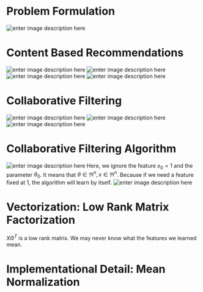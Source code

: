 # Problem Formulation

![enter image description here](https://lh3.googleusercontent.com/bam6g1xOTfLCyVyuyaQ2RJSfrXy07gh6qKw_SfukhdP2ei8PWVpHQnSO8JUxM1r4IUFpn46aCyoe)

# Content Based Recommendations

![enter image description here](https://lh3.googleusercontent.com/th_lhTYdyy2AbfDCBxH3xwPK9rLXlndJJAv0eFiXonY_Kqwj5efrnVz3PZjPokydszaggNjpPYGP)
![enter image description here](https://lh3.googleusercontent.com/4B9av8NPJ-QyAIUFwl6CzT1hqIyatkc3BydlFWDn_MJ0PwEBhV70oc4wO0NqrAh7gNrdoa0rwAWT)
![enter image description here](https://lh3.googleusercontent.com/yhEwmlQa6ybroAlL0eCzRjBgPsAWF67oh_9A14NVoysgIVfN342xqTEdj0c3RhIKEecvm9K_WExP)
![enter image description here](https://lh3.googleusercontent.com/m0eQhb-QMIuQns0KORdr7x_ySOSSq6oOf97SusopySatHRF0UvBVFms6lfQmX8D3tPKLXd64JxRk)

# Collaborative Filtering

![enter image description here](https://lh3.googleusercontent.com/_7KKwcXDbdVoukUMc8zSDmYb7Fwp2lyIMJaXKSz38EfKbt7Nxq_wlUIoJiaGbcBq82vRh54tyM-9)
![enter image description here](https://lh3.googleusercontent.com/GOetGYQStGdM2WECJQ6Cgf0PZf5rusNE8HgHfwW0cQ9BfKZ-YzkyRyX5RNOo5h6pLUdaeAEcON3-)
![enter image description here](https://lh3.googleusercontent.com/skyPI_SFafAUy9RO5wqm04v04-ycA_T23HzLWTxCZuGLjF8EbiW5V3iNp7YRYT0hmORNkfMlt8F3)

# Collaborative Filtering Algorithm

![enter image description here](https://lh3.googleusercontent.com/0DQQ3PXqWNcrgeyOJbnSFTpBXHgf1LGgD6MN8s-Ql7HEscm8NimUXxXksVsoQ7tvzAUiYg6ClHJt)
Here, we ignore the feature $x_0=1$ and the parameter $\theta_0$. It means that $\theta\in\Re^n,x\in\Re^n$. Because if we need a feature fixed at 1, the algorithm will learn by itself.
![enter image description here](https://lh3.googleusercontent.com/rcklwMewr4kCu100kSuANEBSTfT0O1lLF94-zQ1Wg0Sa0KMIWWAM-9G5ka5Knqp6wt9CMvAfiRRp)

# Vectorization: Low Rank Matrix Factorization

$X\Theta^T$ is a low rank matrix.
We may never know what the features we learned mean.

# Implementational Detail: Mean Normalization
<!--stackedit_data:
eyJoaXN0b3J5IjpbLTE0NzM1NjMzNTAsLTExNjEwNDA5MTAsLT
MxMzg0ODg2MiwyMTA0ODE0NDEwLDE5MDU0NDg2MjMsMTY4Mzk4
NjY1NywtOTExMjE4MTE4LC0xNzg5NzMxMTI5LDE0NjE3NTAyMD
gsLTQzNTkxNTc2N119
-->